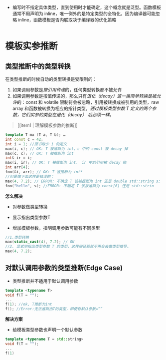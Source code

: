 -  编写时不指定具体类型，直到使用时才能确定，这个概念就是泛型。函数模板通常不用声明为 inline，唯一例外的是特定类型的全特化，因为编译器可能忽略 inline，函数模板是否内联取决于编译器的优化策略

```cpp

```

# 模板实参推断


## 类型推断中的类型转换
在类型推断的时候自动的类型转换是受限制的：
1. 如果调用参数是*按引用传递*的，任何类型转换都不被允许
2. 如果调用参数是按值传递的，那么只有*退化（decay）这一类简单转换是被允许*的：const 和 volatile 限制符会被忽略，引用被转换成被引用的类型，raw array 和函数被转换为相应的指针类型。*通过模板类型参数 T 定义的两个参数，它们实参的类型在退化（decay） 后必须一样*。
> [[item1 | 理解模板参数的推断]]
``` cpp
template T mx (T a, T b); …
int const c = 42; 
int i = 1; //原书缺少 i 的定义 
max(i, c); // OK: T 被推断为 int，c 中的 const 被 decay 掉 
max(c, c); // OK: T 被推断为 int 
int& ir = i;
max(i, ir); // OK: T 被推断为 int， ir 中的引用被 decay 掉 
int arr[4]; 
foo(&i, arr); // OK: T 被推断为 int* 
//但是像下面这样是错误的： 
max(4, 7.2); // ERROR: 不确定 T 该被推断为 int 还是 double std::string s; 
foo("hello", s); //ERROR: 不确定 T 该被推断为 const[6] 还是 std::strin
```


**怎么解决**
- 对参数做类型转换

-  显示指出类型参数T

-  增加模板参数，指明调用参数可能有不同类型
```cpp
//1.类型转换
max(static_cast(4), 7.2); // OK 
//2. 显式地指出类型参数 T 的类型，这样编译器就不再会去做类型推导。
max(4, 7.2); 
```

## 对默认调用参数的类型推断(Edge Case)

- 类型推断并不适用于默认调用参数

```cpp
template <typename T>
void f(T = "");
...
f(1); //ok, T推断为int
f(); //Error:无法推断出T的类型，即使有默认参数=“”
```

**解决方案**

- 给模板类型参数也声明一个默认参数
```cpp
template <typename T = std::string>
void f(T = "");
...
f(1)
```



